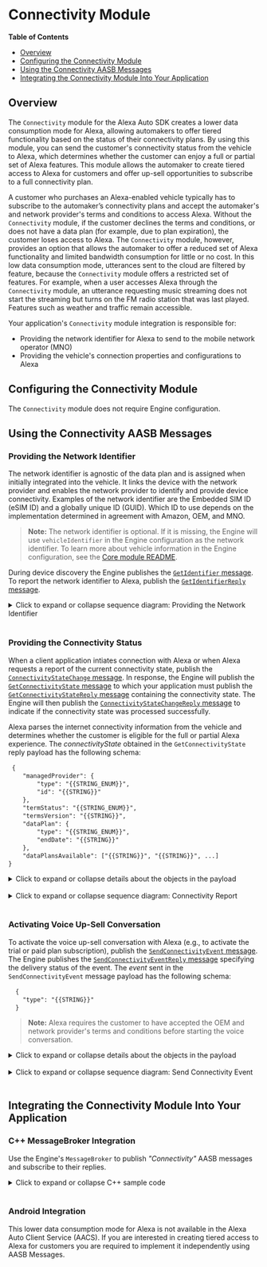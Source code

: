 # Connectivity Module

**Table of Contents**

- [Overview](#overview)
- [Configuring the Connectivity Module](#configuring-the-connectivity-module)
- [Using the Connectivity AASB Messages](#using-the-connectivity-aasb-messages)
- [Integrating the Connectivity Module Into Your Application](#integrating-the-connectivity-module-into-your-application)


## Overview <a id="overview"></a>

The `Connectivity` module for the Alexa Auto SDK creates a lower data consumption mode for Alexa, allowing automakers to offer tiered functionality based on the status of their connectivity plans. By using this module, you can send the customer's connectivity status from the vehicle to Alexa, which determines whether the customer can enjoy a full or partial set of Alexa features. This module allows the automaker to create tiered access to Alexa for customers and offer up-sell opportunities to subscribe to a full connectivity plan.  

A customer who purchases an Alexa-enabled vehicle typically has to subscribe to the automaker’s connectivity plans and accept the automaker's and network provider's terms and conditions to access Alexa. Without the `Connectivity` module, if the customer declines the terms and conditions, or does not have a data plan (for example, due to plan expiration), the customer loses access to Alexa. The `Connectivity` module, however, provides an option that allows the automaker to offer a reduced set of Alexa functionality and limited bandwidth consumption for little or no cost. In this low data consumption mode, utterances sent to the cloud are filtered by feature, because the `Connectivity` module offers a restricted set of features. For example, when a user accesses Alexa through the `Connectivity` module, an utterance requesting music streaming does not start the streaming but turns on the FM radio station that was last played. Features such as weather and traffic remain accessible.  

Your application's `Connectivity` module integration is responsible for:

* Providing the network identifier for Alexa to send to the mobile network operator (MNO)
* Providing the vehicle's connection properties and configurations to Alexa


## Configuring the Connectivity Module <a id="configuring-the-connectivity-module"></a>

The `Connectivity` module does not require Engine configuration.


## Using the Connectivity AASB Messages <a id="using-the-connectivity-aasb-messages"></a>

### Providing the Network Identifier

The network identifier is agnostic of the data plan and is assigned when initially integrated into the vehicle. It links the device with the network provider and enables the network provider to identify and provide device connectivity. Examples of the network identifier are the Embedded SIM ID (eSIM ID) and a globally unique ID (GUID). Which ID to use depends on the implementation determined in agreement with Amazon, OEM, and MNO.

> **Note:** The network identifier is optional. If it is missing, the Engine will use `vehicleIdentifier` in the Engine configuration as the network identifier. To learn more about vehicle information in the Engine configuration, see the [Core module README](../core/README.md#vehicle-information-requirements). 

During device discovery the Engine publishes the [`GetIdentifier` message](https://alexa.github.io/alexa-auto-sdk/docs/sdk-docs/modules/connectivity/aasb-docs/AlexaConnectivity/index.html#getidentifier). To report the network identifier to Alexa, publish the [`GetIdentifierReply` message](https://alexa.github.io/alexa-auto-sdk/docs/sdk-docs/modules/connectivity/aasb-docs/AlexaConnectivity/index.html#getidentifier#getidentifierreply).

<details markdown="1"><summary>Click to expand or collapse sequence diagram: Providing the Network Identifier</summary>
<br></br>

![picture](./assets/Connectivity-Sequence-DeviceDiscovery.png)

</details>
</br>

### Providing the Connectivity Status

When a client application intiates connection with Alexa or when Alexa requests a report of the current connectivity state, publish the [`ConnectivityStateChange` message](https://alexa.github.io/alexa-auto-sdk/docs/sdk-docs/modules/connectivity/aasb-docs/AlexaConnectivity/index.html#connectivitystatechange). In response, the Engine will publish the [`GetConnectivityState` message](https://alexa.github.io/alexa-auto-sdk/docs/sdk-docs/modules/connectivity/aasb-docs/AlexaConnectivity/index.html#getconnectivitystate) to which your application must publish the [`GetConnectivityStateReply` message](https://alexa.github.io/alexa-auto-sdk/docs/sdk-docs/modules/connectivity/aasb-docs/AlexaConnectivity/index.html#getconnectivitystatereply) containing the connectivity state. The Engine will then publish the [`ConnectivityStateChangeReply` message](https://alexa.github.io/alexa-auto-sdk/docs/sdk-docs/modules/connectivity/aasb-docs/AlexaConnectivity/index.html#connectivitystatechangereply) to indicate if the connectivity state was processed successfully.

Alexa parses the internet connectivity information from the vehicle and determines whether the customer is eligible for the full or partial Alexa experience. The *connectivityState* obtained in the `GetConnectivityState` reply payload has the following schema:

```jsonc
 {
    "managedProvider": {
        "type": "{{STRING_ENUM}}",
        "id": "{{STRING}}"
    },
    "termStatus": "{{STRING_ENUM}}",
    "termsVersion": "{{STRING}}",
    "dataPlan": {
        "type": "{{STRING_ENUM}}",
        "endDate": "{{STRING}}"
    },
    "dataPlansAvailable": ["{{STRING}}", "{{STRING}}", ...]
}
```

<details markdown="1"><summary>Click to expand or collapse details about the objects in the payload</summary>

| Property | Type | Description | Required
|-|-|-|-|
| `dataPlan` | Object | It provides the active data plan type and end date. | Yes (only when `managedProvider.type` is `MANAGED`) 
| `dataPlan.type` | String | **Accepted values:** <ul><li>`PAID` indicates that the device has an active data plan paid for by the customer.<li>`TRIAL` indicates that the device has an active data plan which has been provided to the customer as a promotional event.<li>`AMAZON_SPONSORED` indicates that the customer has not paid for a data plan or signed up for a free trial. The customer can connect to the internet via a plan sponsored by Amazon and can access a limited number of Alexa features.</ul> A customer with either of `PAID` or `TRIAL` data plan has unrestricted access to all Alexa features. | Yes
| `dataPlan.endDate` | String | It specifies the date on which the trial data plan ends. If it is not set, there is no end date for the plan. The value is in the RFC 3339 format. | Yes (only when `dataPlan.type` is `TRIAL`)
| `termsStatus` | String | It indicates whether the customer has accepted the terms and conditions of the OEM and MNO. If it is not set, the behavior is the same as when it is set to `DECLINED`. <br><br>**Accepted values**:<br><ul><li>`ACCEPTED` means that the customer has agreed to receive voice messages from Alexa, which enable the customer to use voice to purchase a data plan.<li>`DECLINED` means that the customer does not accept the terms and conditions, and will not receive reminders from Alexa for a data plan upgrade.<li>`DEFERRED` means that the customer does not accept the terms and conditions, and will not receive reminders from Alexa for a data plan upgrade. However, Alexa might remind the user to respond to the terms and conditions again.</ul> | No, but recommended
| `termsVersion` | String | It indicates the version of the terms and conditions presented to the user. Do not use `termsVersion` if you do not use `termsStatus`. Maximum length is 250 characters. <br><br>**Note:** If you implemented Auto SDK 3.1 with the Connectivity module, a default value is automatically assigned to `termsVersion`. For Auto SDK 3.2 or later, be sure to specify `termsVersion`. Otherwise, the MNO is not notified of the correct version of the terms and conditions presented to the user. | Yes (only when `termsStatus` is provided)
| `dataPlansAvailable` | String array | It indicates the data plans that can be activated. Accepted values are `PAID`, `AMAZON_SPONSORED`, and `TRIAL`. For example, if the array is `["TRIAL", "AMAZON_SPONSORED", "PAID"]`, Alexa encourages the user to upgrade from an AMAZON_SPONSORED plan to a TRIAL plan or from a TRIAL plan to a PAID plan. | No
| `managedProvider` | Object | It provides information about the type of network connectivity that the device has. | Yes
| `managedProvider.type` | String | **Accepted Values:**<br><ul><li>`MANAGED` means the device's internet connectivity is managed by a provider. The only possible provider that manages connectivity is Amazon. The Alexa experience is affected by the current connectivity state in the following ways:<ul><li>If the customer is on a paid or trial data plan, `MANAGED` has no effect on the customer's Alexa experience. <li>If the customer does not have a paid or trial data plan, the customer, through the AlexaConnectivity platform interface, can access a limited number of Alexa features.</ul><li>`NOT_MANAGED` means the device's internet connectivity is not managed by a provider. For example, assign this value if the customer accesses the internet via a WiFi network or mobile hotspot. The customer can access all Alexa features, regardless of the current connectivity state.</ul> | Yes
| `managedProvider.id` | String | It specifies the name of the provider that manages connectivity. The only accepted value is `AMAZON`. | Yes (only when `managedProvider.type` is `MANAGED`)

</details>
</br>

<details markdown="1"><summary>Click to expand or collapse sequence diagram: Connectivity Report</summary>
<br></br>

![picture](./assets/Connectivity-Sequence-CloudAskReport.png)

</details>
</br>

### Activating Voice Up-Sell Conversation

To activate the voice up-sell conversation with Alexa (e.g., to activate the trial or paid plan subscription), publish the [`SendConnectivityEvent` message](https://alexa.github.io/alexa-auto-sdk/docs/sdk-docs/modules/connectivity/aasb-docs/AlexaConnectivity/index.html#sendconnectivityevent). The Engine publishes the [`SendConnectivityEventReply` message](https://alexa.github.io/alexa-auto-sdk/docs/sdk-docs/modules/connectivity/aasb-docs/AlexaConnectivity/index.html#sendconnectivityeventreply) specifying the delivery status of the event. The *event* sent in the `SendConnectivityEvent` message payload has the following schema:

```jsonc
  {
    "type": "{{STRING}}"
  }
```

>**Note:** Alexa requires the customer to have accepted the OEM and network provider's terms and conditions before starting the voice conversation.

<details markdown="1"><summary>Click to expand or collapse details about the objects in the payload</summary>

| Property | Type | Description | Required
|-|-|-|-|
| `type` | String | Represents the type of the connectivity event to Alexa. <br><br>**Accepted Values**:<br><ul><li>`ACTIVATE_TRIAL` for Alexa to begin the trial data plan activation (if available). Alexa, upon receiving this event, may perform some validations and eligibility checks before starting the voice conversation. <br> **Note:** If the platform implementation cannot determine the data plan type, use this event type. Alexa would first check the trial eligibility. If the customer is not eligible, Alexa begins the paid plan voice conversation. <li> `ACTIVATE_PAID_PLAN` for Alexa to begin the paid data plan activation. Alexa, upon receiving this event, may perform some validations and eligibility checks before starting the voice conversation.| Yes 

</details>
</br>

<details markdown="1"><summary>Click to expand or collapse sequence diagram: Send Connectivity Event</summary>
<br></br>

![picture](./assets/Connectivity-Sequence-sendConnectivityEvent.png)

</details>
</br>

## Integrating the Connectivity Module Into Your Application <a id="integrating-the-connectivity-module-into-your-application"></a>

### C++ MessageBroker Integration

Use the Engine's `MessageBroker` to publish *"Connectivity"* AASB messages and subscribe to their replies.

<details markdown="1"><summary>Click to expand or collapse C++ sample code</summary>

<br></br>

```cpp
#include <AACE/Core/MessageBroker.h>

#include <AASB/Message/Connectivity/AlexaConnectivity/StatusCode.h>

#include <AASB/Message/Connectivity/AlexaConnectivity/ConnectivityStateChangeMessage.h>
#include <AASB/Message/Connectivity/AlexaConnectivity/GetConnectivityStateMessage.h>
#include <AASB/Message/Connectivity/AlexaConnectivity/GetIdentifierMessage.h>
#include <AASB/Message/Connectivity/AlexaConnectivity/SendConnectivityEventMessage.h>

#include <nlohmann/json.hpp>
using json = nlohmann::json;

class MyAlexaConnectivityHandler {

  // Subscribe to messages from the Engine
  void MyAlexaConnectivityHandler::subscribeToAASBMessages() {
    m_messageBroker->subscribe(
        [=](const std::string& message) { handleGetConnectivityStateMessage(message); },
        GetConnectivityStateMessage::topic(),
        GetConnectivityStateMessage::action());
    m_messageBroker->subscribe(
        [=](const std::string& message) { handleGetIdentifierMessage(message); },
        GetIdentifierMessage::topic(),
        GetIdentifierMessage::action());
    m_messageBroker->subscribe(
        [=](const std::string& message) { handleConnectivityStateChangeReplyMessage(message); },
        ConnectivityStateChangeMessageReply::topic(),
        ConnectivityStateChangeMessageReply::action());
    m_messageBroker->subscribe(
        [=](const std::string& message) { handleSendConnectivityEventReplyMessage(message); },
        SendConnectivityEventMessageReply::topic(),
        SendConnectivityEventMessageReply::action());
    }

  // Handle the ConnectivityStateChange reply message from the Engine
  void MyAlexaConnectivityHandler::handleConnectivityStateChangeReplyMessage(const std::string& message) {
      ConnectivityStateChangeMessageReply msg = json::parse(message);
      std::string messageId = msg.header.messageDescription.replyToId;

        // ...Handle change in the connectivity state...
  }

  // Handle the SendConnectivityEvent reply message from the Engine
  void MyAlexaConnectivityHandler::handleSendConnectivityEventReplyMessage(const std::string& message) {
      SendConnectivityEventMessageReply msg = json::parse(message);

      std::string messageId = msg.header.messageDescription.replyToId;
      StatusCode statusCode = msg.payload.statusCode;

      // ...Handle delivery status of the event...
  }

  // Handle the GetConnectivityState message from the Engine and publish the reply message to the Engine 
  void MyAlexaConnectivityHandler::handleGetConnectivityStateMessage(const std::string& message) {
      GetConnectivityStateMessage msg = json::parse(message);
      GetConnectivityStateMessageReply replyMsg;
      replyMsg.header.messageDescription.replyToId = msg.header.id;
      replyMsg.payload.connectivityState = getConnectivityState();
      m_messageBroker->publish(replyMsg.toString());
  }

  // Handle the GetIdentifier message from the Engine and publish the reply message to the Engine
  void MyAlexaConnectivityHandler::handleGetIdentifierMessage(const std::string& message) {
      GetIdentifierMessage msg = json::parse(message);
      GetIdentifierMessageReply replyMsg;
      replyMsg.header.messageDescription.replyToId = msg.header.id;
      replyMsg.payload.identifier = getIdentifier();
      m_messageBroker->publish(replyMsg.toString());
  }

  // To report a connectivity status change to Alexa, publish a ConnectivityStateChange message to the Engine
  bool MyAlexaConnectivityHandler::connectivityStateChange() {
    ConnectivityStateChangeMessage msg;
    m_messageBroker->publish(msg.toString());

    // The Engine will send the ConnectivityStateChangeReply message
    // Return the success status from reply message payload
  }

  // To activate a voice up-sell conversation with Alexa, publish a SendConnectivityEvent message to the Engine
  StatusCode MyAlexaConnectivityHandler::sendConnectivityEvent(const std::string& event) {
      SendConnectivityEventMessage msg;
      msg.payload.event = event;
      m_messageBroker->publish(msg.toString());

    // The Engine will send the SendConnectivityEventReply message
    // Return the statusCode from reply message payload
  }

  // Implement to retrieve the connectivity state
  std::string MyAlexaConnectivityHandler::getConnectivityState();

  // Implement to retrieve the identifier
  std::string MyAlexaConnectivityHandler::getIdentifier();

};

```

</details>
</br>

### Android Integration

This lower data consumption mode for Alexa is not available in the Alexa Auto Client Service (AACS). If you are interested in creating tiered access to Alexa for customers you are required to implement it independently using AASB Messages.